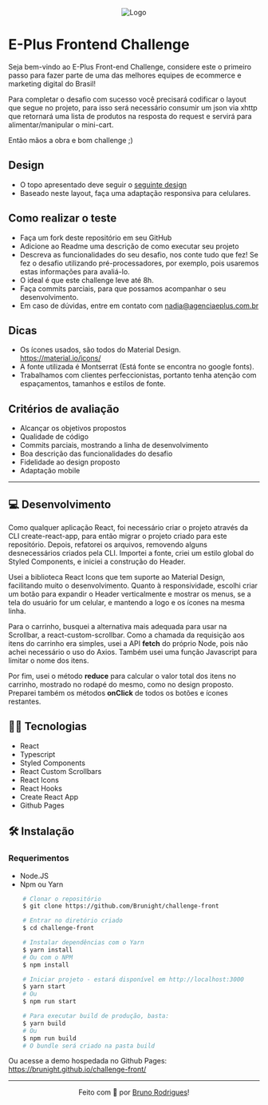 <p align="center">
	<img alt="Logo" src="https://www.agenciaeplus.com.br/wp-content/themes/eplus/images/agencia-eplus-n-logo.png" />
</p>

# E-Plus Frontend Challenge

Seja bem-vindo ao E-Plus Front-end Challenge, considere este o primeiro passo para fazer parte de uma das melhores equipes de ecommerce e marketing digital do Brasil!

Para completar o desafio com sucesso você precisará codificar o layout que segue no projeto, para isso será necessário consumir um json via xhttp que retornará uma lista de produtos na resposta do request e servirá para alimentar/manipular o mini-cart.

Então mãos a obra e bom challenge ;)

## Design

- O topo apresentado deve seguir o [seguinte design](https://projects.invisionapp.com/share/NARHXUS6HCF#/357617423_Eplus)
- Baseado neste layout, faça uma adaptação responsiva para celulares.

## Como realizar o teste

- Faça um fork deste repositório em seu GitHub
- Adicione ao Readme uma descrição de como executar seu projeto
- Descreva as funcionalidades do seu desafio, nos conte tudo que fez! Se fez o desafio utilizando pré-processadores, por exemplo, pois usaremos estas informações para avaliá-lo. 
- O ideal é que este challenge leve até 8h.
- Faça commits parciais, para que possamos acompanhar o seu desenvolvimento.
- Em caso de dúvidas, entre em contato com nadia@agenciaeplus.com.br

## Dicas

- Os ícones usados, são todos do Material Design. https://material.io/icons/
- A fonte utilizada é Montserrat (Está fonte se encontra no google fonts). 
- Trabalhamos com clientes perfeccionistas, portanto tenha atenção com espaçamentos, tamanhos e estilos de fonte. 

## Critérios de avaliação

- Alcançar os objetivos propostos
- Qualidade de código
- Commits parciais, mostrando a linha de desenvolvimento
- Boa descrição das funcionalidades do desafio
- Fidelidade ao design proposto
- Adaptação mobile

---

## 💻 Desenvolvimento

Como qualquer aplicação React, foi necessário criar o projeto através da CLI create-react-app, para então migrar o projeto criado para este repositório. Depois, refatorei os arquivos, removendo alguns desnecessários criados pela CLI. Importei a fonte, criei um estilo global do Styled Components, e iniciei a construção do Header.

Usei a biblioteca React Icons que tem suporte ao Material Design, facilitando muito o desenvolvimento. Quanto à responsividade, escolhi criar um botão para expandir o Header verticalmente e mostrar os menus, se a tela do usuário for um celular, e mantendo a logo e os ícones na mesma linha.

Para o carrinho, busquei a alternativa mais adequada para usar na Scrollbar, a react-custom-scrollbar. Como a chamada da requisição aos itens do carrinho era simples, usei a API **fetch** do próprio Node, pois não achei necessário o uso do Axios. Também usei uma função Javascript para limitar o nome dos itens.

Por fim, usei o método **reduce** para calcular o valor total dos itens no carrinho, mostrado no rodapé do mesmo, como no design proposto. Preparei também os métodos **onClick** de todos os botões e ícones restantes.

## 👨‍💻 Tecnologias

- React
- Typescript
- Styled Components
- React Custom Scrollbars
- React Icons
- React Hooks
- Create React App
- Github Pages

## 🛠 Instalação

### Requerimentos

- Node.JS
- Npm ou Yarn

```bash
    # Clonar o repositório
    $ git clone https://github.com/Brunight/challenge-front

    # Entrar no diretório criado
    $ cd challenge-front

    # Instalar dependências com o Yarn
    $ yarn install
    # Ou com o NPM
    $ npm install

    # Iniciar projeto - estará disponível em http://localhost:3000
    $ yarn start
    # Ou
    $ npm run start

    # Para executar build de produção, basta:
    $ yarn build
    # Ou
    $ npm run build
    # O bundle será criado na pasta build
```

Ou acesse a demo hospedada no Github Pages:
https://brunight.github.io/challenge-front/

---
<p align="center">
  Feito com 💜 por <a href="https://www.linkedin.com/in/brunight/">Bruno Rodrigues</a>!
</p>
